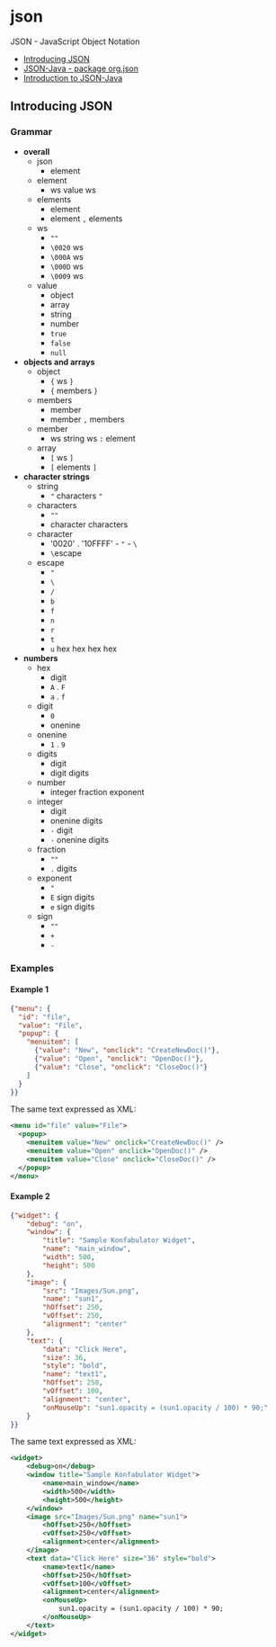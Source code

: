 # json
JSON - JavaScript Object Notation

- [Introducing JSON](https://www.json.org/json-en.html)
- [JSON-Java - package org.json](https://github.com/stleary/JSON-java)
- [Introduction to JSON-Java](https://www.baeldung.com/java-org-json)

## Introducing JSON

### Grammar

- **overall**
  - json
    - element
  - element
    - ws value ws
  - elements
    - element
    - element `,` elements
  - ws
    - `""`
    - `\0020` ws
    - `\000A` ws
    - `\000D` ws
    - `\0009` ws
  - value
    - object
    - array
    - string
    - number
    - `true`
    - `false`
    - `null`
- **objects and arrays**
  - object
    - `{` ws `}`
    - `{` members `}`
  - members
    - member
    - member `,` members
  - member
    - ws string ws `:` element
  - array
    - `[` ws `]`
    - `[` elements `]`
- **character strings**
  - string
    - `"` characters `"`
  - characters
    - `""`
    - character characters
  - character
    - '0020' . '10FFFF' - `"` - `\`
    - `\`escape
  - escape
    - `"`
    - `\`
    - `/`
    - `b`
    - `f`
    - `n`
    - `r`
    - `t`
    - `u` hex hex hex hex
- **numbers**
  - hex
    - digit
    - `A` . `F`
    - `a` . `f`
  - digit
    - `0`
    - onenine
  - onenine
    - `1` . `9`
  - digits
    - digit
    - digit digits
  - number
    - integer fraction exponent
  - integer
    - digit
    - onenine digits
    - `-` digit
    - `-` onenine digits
  - fraction
    - `""`
    - `.` digits
  - exponent
    - `"`
    - `E` sign digits
    - `e` sign digits
  - sign
    - `""`
    - `+`
    - `-`

### Examples

#### Example 1

```JSON
{"menu": {
  "id": "file",
  "value": "File",
  "popup": {
    "menuitem": [
      {"value": "New", "onclick": "CreateNewDoc()"},
      {"value": "Open", "onclick": "OpenDoc()"},
      {"value": "Close", "onclick": "CloseDoc()"}
    ]
  }
}}
```

The same text expressed as XML:

```XML
<menu id="file" value="File">
  <popup>
    <menuitem value="New" onclick="CreateNewDoc()" />
    <menuitem value="Open" onclick="OpenDoc()" />
    <menuitem value="Close" onclick="CloseDoc()" />
  </popup>
</menu>
```

#### Example 2

```JSON
{"widget": {
    "debug": "on",
    "window": {
        "title": "Sample Konfabulator Widget",
        "name": "main_window",
        "width": 500,
        "height": 500
    },
    "image": { 
        "src": "Images/Sun.png",
        "name": "sun1",
        "hOffset": 250,
        "vOffset": 250,
        "alignment": "center"
    },
    "text": {
        "data": "Click Here",
        "size": 36,
        "style": "bold",
        "name": "text1",
        "hOffset": 250,
        "vOffset": 100,
        "alignment": "center",
        "onMouseUp": "sun1.opacity = (sun1.opacity / 100) * 90;"
    }
}}
```

The same text expressed as XML:

```XML
<widget>
    <debug>on</debug>
    <window title="Sample Konfabulator Widget">
        <name>main_window</name>
        <width>500</width>
        <height>500</height>
    </window>
    <image src="Images/Sun.png" name="sun1">
        <hOffset>250</hOffset>
        <vOffset>250</vOffset>
        <alignment>center</alignment>
    </image>
    <text data="Click Here" size="36" style="bold">
        <name>text1</name>
        <hOffset>250</hOffset>
        <vOffset>100</vOffset>
        <alignment>center</alignment>
        <onMouseUp>
            sun1.opacity = (sun1.opacity / 100) * 90;
        </onMouseUp>
    </text>
</widget>
```
